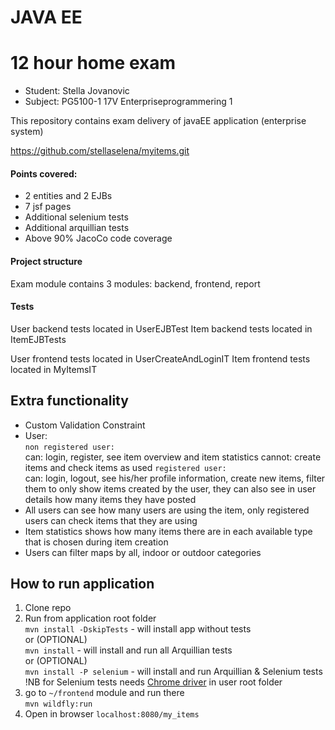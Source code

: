 

# JAVA EE
# 12 hour home exam
* Student: Stella Jovanovic
* Subject: PG5100-1 17V Enterpriseprogrammering 1

This repository contains exam delivery of javaEE application (enterprise system)

https://github.com/stellaselena/myitems.git

#### Points covered:
* 2 entities and 2 EJBs
* 7 jsf pages
* Additional selenium tests
* Additional arquillian tests
* Above 90% JacoCo code coverage

#### Project structure
Exam module contains 3 modules: backend, frontend, report  

#### Tests
User backend tests located in UserEJBTest
Item backend tests located in ItemEJBTests

User frontend tests located in UserCreateAndLoginIT
Item frontend tests located in MyItemsIT
 
## Extra functionality
* Custom Validation Constraint
* User:  
`non registered user:`  
can: login, register, see item overview and item statistics
cannot: create items and check items as used
`registered user:`  
can: login, logout, see his/her profile information, create new items,  filter them to only show items created by the user, they can also see in user details how many items they have posted 
* All users can see how many users are using the item, only registered users can check items that they are using
* Item statistics shows how many items there are in each available type that is chosen during item creation
* Users can filter maps by all, indoor or outdoor categories

## How to run application  
1. Clone repo  
2. Run from application root folder  
`mvn install -DskipTests` - will install app without tests  
or (OPTIONAL)  
`mvn install` -  will install and run all Arquillian tests  
or (OPTIONAL)  
`mvn install -P selenium` - will install and run Arquillian & Selenium tests  
!NB for Selenium tests needs [Chrome driver](https://sites.google.com/a/chromium.org/chromedriver/) in user root folder  
3. go to `~/frontend` module and run there  
`mvn wildfly:run`  
4. Open in browser `localhost:8080/my_items`  
